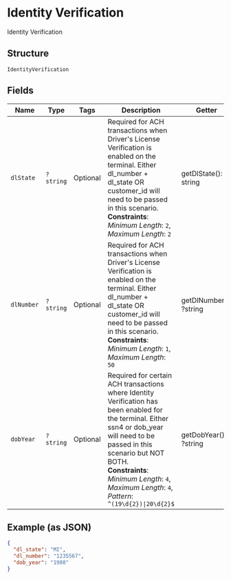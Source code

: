 
# Identity Verification

Identity Verification

## Structure

`IdentityVerification`

## Fields

| Name | Type | Tags | Description | Getter | Setter |
|  --- | --- | --- | --- | --- | --- |
| `dlState` | `?string` | Optional | Required for ACH transactions when Driver's License Verification is enabled on the terminal.  Either dl_number + dl_state OR customer_id will need to be passed in this scenario.<br>**Constraints**: *Minimum Length*: `2`, *Maximum Length*: `2` | getDlState(): ?string | setDlState(?string dlState): void |
| `dlNumber` | `?string` | Optional | Required for ACH transactions when Driver's License Verification is enabled on the terminal.  Either dl_number + dl_state OR customer_id will need to be passed in this scenario.<br>**Constraints**: *Minimum Length*: `1`, *Maximum Length*: `50` | getDlNumber(): ?string | setDlNumber(?string dlNumber): void |
| `dobYear` | `?string` | Optional | Required for certain ACH transactions where Identity Verification has been enabled for the terminal.  Either ssn4 or dob_year will need to be passed in this scenario but NOT BOTH.<br>**Constraints**: *Minimum Length*: `4`, *Maximum Length*: `4`, *Pattern*: `^(19\d{2})\|20\d{2}$` | getDobYear(): ?string | setDobYear(?string dobYear): void |

## Example (as JSON)

```json
{
  "dl_state": "MI",
  "dl_number": "1235567",
  "dob_year": "1980"
}
```

